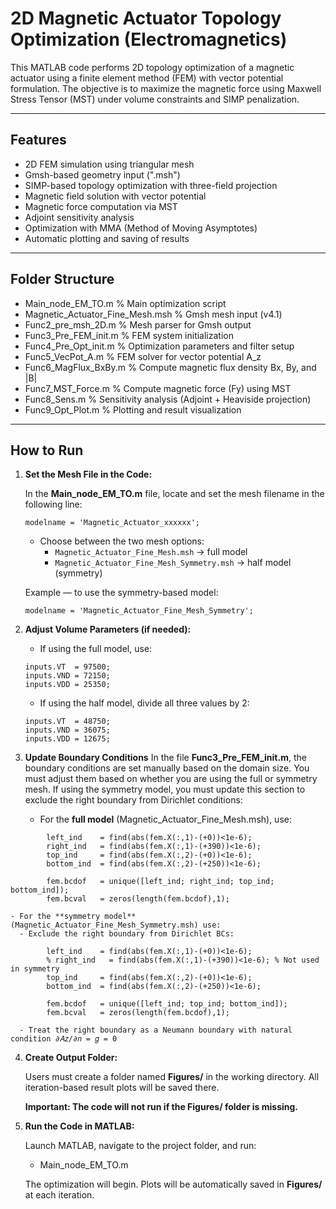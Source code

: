 # 2D Magnetic Actuator Topology Optimization (Electromagnetics)

This MATLAB code performs 2D topology optimization of a magnetic actuator using a finite element method (FEM) with vector potential formulation. The objective is to maximize the magnetic force using Maxwell Stress Tensor (MST) under volume constraints and SIMP penalization.

---

## Features

- 2D FEM simulation using triangular mesh
- Gmsh-based geometry input (".msh")
- SIMP-based topology optimization with three-field projection
- Magnetic field solution with vector potential 
- Magnetic force computation via MST
- Adjoint sensitivity analysis
- Optimization with MMA (Method of Moving Asymptotes)
- Automatic plotting and saving of results

---

## Folder Structure

- Main_node_EM_TO.m                  % Main optimization script
- Magnetic_Actuator_Fine_Mesh.msh    % Gmsh mesh input (v4.1)
- Func2_pre_msh_2D.m                 % Mesh parser for Gmsh output
- Func3_Pre_FEM_init.m               % FEM system initialization
- Func4_Pre_Opt_init.m               % Optimization parameters and filter setup
- Func5_VecPot_A.m                   % FEM solver for vector potential A_z
- Func6_MagFlux_BxBy.m               % Compute magnetic flux density Bx, By, and |B|
- Func7_MST_Force.m                  % Compute magnetic force (Fy) using MST
- Func8_Sens.m                       % Sensitivity analysis (Adjoint + Heaviside projection)
- Func9_Opt_Plot.m                   % Plotting and result visualization


---

## How to Run

1. **Set the Mesh File in the Code:**

    In the **Main_node_EM_TO.m** file, locate and set the mesh filename in the following line:
    ```
    modelname = 'Magnetic_Actuator_xxxxxx';
    ```
    
    - Choose between the two mesh options:
        - `Magnetic_Actuator_Fine_Mesh.msh`           → full model
        - `Magnetic_Actuator_Fine_Mesh_Symmetry.msh`  → half model (symmetry)
    
    Example — to use the symmetry-based model:
    ```
    modelname = 'Magnetic_Actuator_Fine_Mesh_Symmetry';
    ```

2. **Adjust Volume Parameters (if needed):**

    - If using the full model, use:
    ```
    inputs.VT  = 97500;
    inputs.VND = 72150;
    inputs.VDD = 25350;
    ```
    
    - If using the half model, divide all three values by 2:
    ```
    inputs.VT  = 48750;
    inputs.VND = 36075;
    inputs.VDD = 12675;
    ```
  
3. **Update Boundary Conditions**
In the file **Func3_Pre_FEM_init.m**, the boundary conditions are set manually based on the domain size. You must adjust them based on whether you are using the full or symmetry mesh. If using the symmetry model, you must update this section to exclude the right boundary from Dirichlet conditions:

    - For the **full model** (Magnetic_Actuator_Fine_Mesh.msh), use:
```
        left_ind    = find(abs(fem.X(:,1)-(+0))<1e-6);
        right_ind   = find(abs(fem.X(:,1)-(+390))<1e-6);
        top_ind     = find(abs(fem.X(:,2)-(+0))<1e-6);
        bottom_ind  = find(abs(fem.X(:,2)-(+250))<1e-6);
      
        fem.bcdof   = unique([left_ind; right_ind; top_ind; bottom_ind]);
        fem.bcval   = zeros(length(fem.bcdof),1);
```
    - For the **symmetry model** (Magnetic_Actuator_Fine_Mesh_Symmetry.msh) use:
      - Exclude the right boundary from Dirichlet BCs:
```      
        left_ind    = find(abs(fem.X(:,1)-(+0))<1e-6);
        % right_ind   = find(abs(fem.X(:,1)-(+390))<1e-6); % Not used in symmetry
        top_ind     = find(abs(fem.X(:,2)-(+0))<1e-6);
        bottom_ind  = find(abs(fem.X(:,2)-(+250))<1e-6);
          
        fem.bcdof   = unique([left_ind; top_ind; bottom_ind]);
        fem.bcval   = zeros(length(fem.bcdof),1);
```
      - Treat the right boundary as a Neumann boundary with natural condition ∂𝐴𝑧/∂𝑛 = 𝑔 = 0

4. **Create Output Folder:**

    Users must create a folder named **Figures/** in the working directory.
    All iteration-based result plots will be saved there.
    
    **Important: The code will not run if the Figures/ folder is missing.**

5. **Run the Code in MATLAB:**

    Launch MATLAB, navigate to the project folder, and run:
    
    - Main_node_EM_TO.m
    
    The optimization will begin. Plots will be automatically saved in **Figures/** at each iteration.
